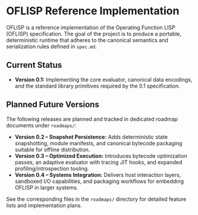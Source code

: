 # OFLISP Reference Implementation

OFLISP is a reference implementation of the Operating Function LISP (OFLISP) specification. The goal of the project is to produce a portable, deterministic runtime that adheres to the canonical semantics and serialization rules defined in `spec.md`.

## Current Status

- **Version 0.1:** Implementing the core evaluator, canonical data encodings, and the standard library primitives required by the 0.1 specification.

## Planned Future Versions

The following releases are planned and tracked in dedicated roadmap documents under `roadmaps/`:

- **Version 0.2 – Snapshot Persistence:** Adds deterministic state snapshotting, module manifests, and canonical bytecode packaging suitable for offline distribution.
- **Version 0.3 – Optimized Execution:** Introduces bytecode optimization passes, an adaptive evaluator with tracing JIT hooks, and expanded profiling/introspection tooling.
- **Version 0.4 – Systems Integration:** Delivers host interaction layers, sandboxed I/O capabilities, and packaging workflows for embedding OFLISP in larger systems.

See the corresponding files in the `roadmaps/` directory for detailed feature lists and implementation plans.
